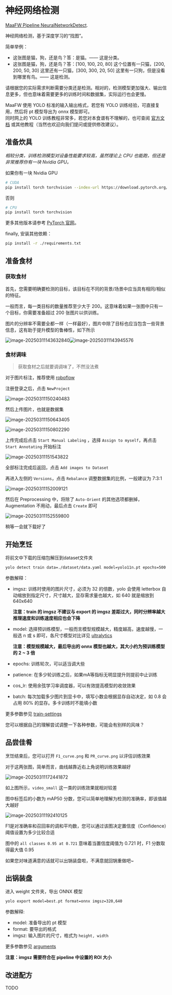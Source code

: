 # 神经网络检测

[MaaFW Pipeline NeuralNetworkDetect](https://github.com/MaaXYZ/MaaFramework/blob/main/docs/zh_cn/3.1-%E4%BB%BB%E5%8A%A1%E6%B5%81%E6%B0%B4%E7%BA%BF%E5%8D%8F%E8%AE%AE.md#neuralnetworkdetect).

神经网络检测，基于深度学习的“找图”。

简单举例：

- 这张图是猫，狗，还是鸟？答：是猫。—— 这是分类。
- 这张图是猫，狗，还是鸟？答：[100, 100, 20, 80] 这个位置有一只猫，[200, 200, 50, 30] 这里还有一只猫，[300, 300, 20, 50] 这里有一只狗，但是没看到哪里有鸟。—— 这是检测。

请根据您的实际需求判断需要分类还是检测。相对的，检测模型更加强大、输出信息更多，但也意味着需要更多的训练时间和数据集，实际运行也会更慢。

MaaFW 使用 YOLO 标准的输入输出格式，若您有 YOLO 训练经验，可直接复用，然后将 pt 模型导出为 onnx 模型即可。  
同时网上的 YOLO 训练教程非常多，若您对本食谱有不理解的，也可查阅 [官方文档](https://docs.ultralytics.com/) 或其他教程（当然也欢迎向我们提问或提供修改建议）。

## 准备炊具

*相较分类，训练检测模型对设备性能要求较高，虽然理论上 CPU 也能跑，但还是非常推荐你有一块 Nvidia GPU。*

如果你有一块 Nvidia GPU

```bash
# CUDA
pip install torch torchvision --index-url https://download.pytorch.org/whl/cu118
```

否则

```bash
# CPU
pip install torch torchvision
```

更多其他版本请参考 [PyTorch 官网](https://pytorch.org/get-started/locally/)。

finally, 安装其他依赖：

```bash
pip install -r ./requirements.txt
```

## 准备食材

### 获取食材

首先，您需要明确要检测的目标，该目标在不同的背景/场景中应当具有相同/相似的特征。

一般而言，每一类目标的数量推荐至少大于 200。这意味着如果一张图中只有一个目标，你需要准备超过 200 张图片以供训练。

图片的分辨率不需要全都一样（一样最好），图片中除了目标也应当包含一些背景信息，这有助于提升模型的鲁棒性，如下所示

![image-20250311143632840](https://img.ravi.top/img/48c0511cac8d25e1071b17a823bf317b.png)![image-20250311143945576](https://img.ravi.top/img/12cb1190cd163fc65c62165ecc194859.png)

### 食材调味

> 获取食材之后就要调调味了，不然没法煮

对于图片标注，推荐使用 [roboflow](https://roboflow.com/)

注册登录之后，点击 `NewProject`

![image-20250311150240483](https://img.ravi.top/img/f2fd050161e79d7fdc3659cab6e58ee1.png)

然后上传图片，也就是数据集

![image-20250311150643405](https://img.ravi.top/img/3f62fc40e2462ce516f258e2c5dd3d73.png)

![image-20250311150802290](https://img.ravi.top/img/6aa51620d427b32516b2ed24565cc187.png)

上传完成后点击 `Start Manual Labeling` ，选择 `Assign to myself`，再点击 `Start Annotating` 开始标注

![image-20250311151543822](https://img.ravi.top/img/64e8d062842ad8fab2e2d880ab697806.png)

全部标注完成后返回，点击 `Add images to Dataset`

再进入左侧的 `Versions`，点击 `Rebalance` 调整数据集的比例，一般建议为 7:3:1

![image-20250311152009121](https://img.ravi.top/img/1517013eb27003e981e74f8cdb6517bd.png)

然后在 Preprocessing 中，将除了 `Auto-Orient` 的其他选项都删掉，Augmentation 不用动，最后点击 `Create` 即可

![image-20250311152559800](https://img.ravi.top/img/320ae0e4a5a9a9ea4d7bd8653f6b303b.png)

稍等一会就下载好了

## 开始烹饪

将前文中下载的压缩包解压到dataset文件夹

```bash
yolo detect train data=./dataset/data.yaml model=yolo11n.pt epochs=500 imgsz=640 batch=0.8 cos_lr=True patience=100
```

参数解释：

- imgsz: 训练时使用的图片尺寸，必须为 32 的倍数，yolo 会使用 letterbox 自动缩放到指定尺寸，尺寸越大，显存需求量也越大，如 640 就是缩放到 640x640

  **注意：train 的 imgsz 不建议与 export 的 imgsz 差距过大，同时分辨率越大推理速度和训练速度相应也会下降**

- model: 选择预训练模型，一般而言模型规模越大，精度越高，速度越慢，一般选 n 或 s 即可，各尺寸模型对比详见 [ultralytics](https://docs.ultralytics.com/models/yolo11/#__tabbed_1_1) 

  **注意：模型规模越大，最后导出的 onnx 模型也越大，其大小约为预训练模型的 2 ~ 3 倍**

- epochs: 训练轮次，可以适当调大些
- patience: 在多少轮训练之后，如果mA等指标无明显提升则提前中止训练
- cos_lr: 使用余弦学习率调度器，可以有效提高模型的收敛效果
- batch: 每次加载多少图片到显卡中，填写小数会根据显存自动决定，如 0.8 会占用 80% 的显存。多卡训练时不能填小数

更多参数参见 [train-settings](https://docs.ultralytics.com/modes/train/#train-settings)

您可以根据自己的理解尝试调整一下各种参数，可能会有别样的风味？

## 品尝佳肴

烹饪结束后，您可以打开 `F1_curve.png` 和 `PR_curve.png` 以评估训练效果

对于这两张图，简单而言，曲线越靠近右上角说明训练效果越好

![image-20250311172441872](https://img.ravi.top/img/ccb823e40614a1f883701429f694b390.png)

如上图所示，`video_small` 这一类的训练效果就相对较差

图中标签后的小数为 mAP50 分数，您可以简单地理解为检测的准确率，即该值越大越好

![image-20250311192410125](https://img.ravi.top/img/2e35b54512a23ae9cefacbb62b31aa2b.png)

F1是对准确率和召回率的调和平均数，您可以通过该图决定置信度（Confidence）阈值设置为多少比较合适

图中的 `all classes 0.95 at 0.721` 意味着当置信度阈值为 0.721 时，F1 分数取得最大值 0.95

如果您对味道满意的话就可以出锅装盘啦，不满意就回锅重做吧~

## 出锅装盘

进入 weight 文件夹，导出 ONNX 模型

```bash
yolo export model=best.pt format=onnx imgsz=320,640
```

参数解释:

- model: 准备导出的 pt 模型
- format: 要导出的格式
- imgsz: 输入图片的尺寸，格式为 `height, width`

更多参数参见 [arguments](https://docs.ultralytics.com/modes/export/#arguments)

**注意：imgsz 需要符合在 pipeline 中设置的 ROI 大小**

## 改进配方

TODO
